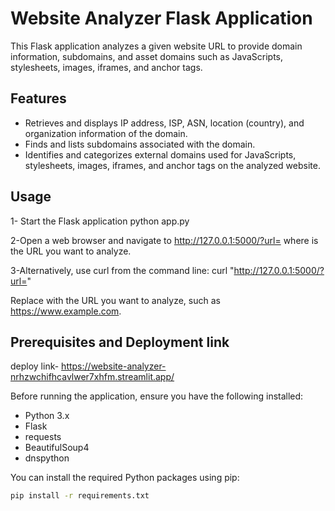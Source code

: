 # Website Analyzer Flask Application

This Flask application analyzes a given website URL to provide domain information, subdomains, and asset domains such as JavaScripts, stylesheets, images, iframes, and anchor tags.

## Features

- Retrieves and displays IP address, ISP, ASN, location (country), and organization information of the domain.
- Finds and lists subdomains associated with the domain.
- Identifies and categorizes external domains used for JavaScripts, stylesheets, images, iframes, and anchor tags on the analyzed website.

## Usage 

1- Start the Flask application
python app.py

2-Open a web browser and navigate to http://127.0.0.1:5000/?url=<website-url> where <website-url> is the URL you want to analyze.

3-Alternatively, use curl from the command line:
curl "http://127.0.0.1:5000/?url=<website-url>"

Replace <website-url> with the URL you want to analyze, such as https://www.example.com.


## Prerequisites and Deployment link

deploy link- https://website-analyzer-nrhzwchifhcavlwer7xhfm.streamlit.app/

Before running the application, ensure you have the following installed:

- Python 3.x
- Flask
- requests
- BeautifulSoup4
- dnspython

You can install the required Python packages using pip:

```bash
pip install -r requirements.txt
